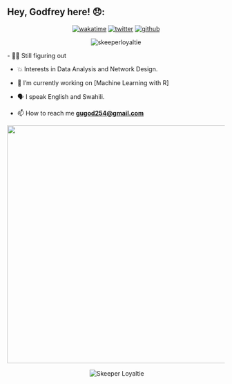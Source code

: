 ## Hey, Godfrey here! 😞:
<div align="center">
   <div>
   
  <!--START_SECTION:waka-->
 [![wakatime](https://wakatime.com/badge/user/5cb09b6f-afc0-48f6-965a-2d8192ae1d89.svg)](https://wakatime.com/@5cb09b6f-afc0-48f6-965a-2d8192ae1d89)
 [![twitter](https://img.shields.io/twitter/follow/skeeperloyaltie?label=followers&logo=twitter&color=%23007ec6&style=plastic)](https://twitter.com/skeeperloyaltie)
 [![github](https://img.shields.io/github/followers/skeeperloyaltie?logo=github&style=plastic)](https://github.com/alanhamlett?tab=followers)
  <!--END_SECTION:waka-->
      
</div>
   <p align="center"> <img src="https://komarev.com/ghpvc/?username=skeeperloyaltie&label=Profile%20views&color=0e75b6&style=flat" alt="skeeperloyaltie" /> </p>
<div align="left">
   <!-- my details -->
  - 👩‍🚒 Still figuring out
  
  - 💥 Interests in Data Analysis and Network Design.
  
  - 🔭 I’m currently working on [Machine Learning with R]

  - 🗣️ I speak English and Swahili.

  - 📫 How to reach me **gugod254@gmail.com**
</div>
<div>
</div>
<a href="https://wakatime.com"><img src="https://wakatime.com/share/@sk33p34/b9b097f8-5422-48ac-82c1-19962576ba63.png" height="550px" width="650px"/></a>
   <p>&nbsp;<img align="center" src="https://github-readme-stats.vercel.app/api?username=skeeperloyaltie&show_icons=true&locale=en" alt="Skeeper Loyaltie" /></p>


<!---
🔗 &nbsp;**Connect with me**
<a href="https://twitter.com/skeeperloyaltie" target="blank"><img align="center" src="https://raw.githubusercontent.com/rahuldkjain/github-profile-readme-generator/master/src/images/icons/Social/twitter.svg" alt="gautamkrishnar" height="30" width="40" /></a>
<a href="https://linkedin.com/in/collins-ngeno" target="blank"><img align="center" src="https://raw.githubusercontent.com/rahuldkjain/github-profile-readme-generator/master/src/images/icons/Social/linked-in-alt.svg" alt="gautamkrishnar" height="30" width="40" /></a> -->
